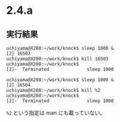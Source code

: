 # 2.4.a

## 実行結果

```
uchiyama@X280:~/work/knock$ sleep 1000 &
[2] 16503
uchiyama@X280:~/work/knock$ kill 16503
uchiyama@X280:~/work/knock$
[2]-  Terminated              sleep 1000
```

```
uchiyama@X280:~/work/knock$ sleep 1000 &
[2] 16504
uchiyama@X280:~/work/knock$ kill %2
uchiyama@X280:~/work/knock$
[2]-  Terminated              sleep 1000
```

`%2` という指定は man にも載っていない。
